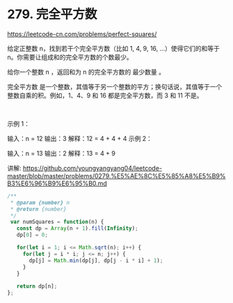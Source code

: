 # 279. 完全平方数

https://leetcode-cn.com/problems/perfect-squares/


给定正整数 n，找到若干个完全平方数（比如 1, 4, 9, 16, ...）使得它们的和等于 n。你需要让组成和的完全平方数的个数最少。

给你一个整数 n ，返回和为 n 的完全平方数的 最少数量 。

完全平方数 是一个整数，其值等于另一个整数的平方；换句话说，其值等于一个整数自乘的积。例如，1、4、9 和 16 都是完全平方数，而 3 和 11 不是。

 

示例 1：

输入：n = 12
输出：3 
解释：12 = 4 + 4 + 4
示例 2：

输入：n = 13
输出：2
解释：13 = 4 + 9



讲解:
https://github.com/youngyangyang04/leetcode-master/blob/master/problems/0279.%E5%AE%8C%E5%85%A8%E5%B9%B3%E6%96%B9%E6%95%B0.md


```js
/**
 * @param {number} n
 * @return {number}
 */
 var numSquares = function(n) {
   const dp = Array(n + 1).fill(Infinity);
   dp[0] = 0;

   for(let i = 1; i <= Math.sqrt(n); i++) {
     for(let j = i * i; j <= n; j++) {
       dp[j] = Math.min(dp[j], dp[j - i * i] + 1);
     }
   }
  
   return dp[n];
};
```
